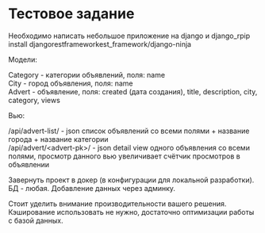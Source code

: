 # Тестовое задание

Необходимо написать небольшое приложение на django и django_rpip install djangorestframeworkest_framework/django-ninja


Модели:

Category - категории объявлений, поля: name<br />
City - город объявления, поля: name<br />
Advert - объявление, поля: created (дата создания), title, description, city, category, views


Вью:

/api/advert-list/ - json список объявлений со всеми полями + название города + название категории<br />
/api/advert/\<advert-pk>\/ - json detail view одного объявления со всеми полями, просмотр данного вью увеличивает счётчик просмотров в объявлении


Завернуть проект в докер (в конфигурации для локальной разработки). БД - любая. Добавление данных через админку. 


Стоит уделить внимание производительности вашего решения. Кэширование использовать не нужно, достаточно оптимизации работы с базой данных.

